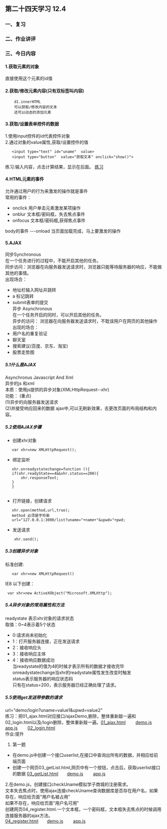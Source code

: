 ## 第二十四天学习  12.4      
### 一、复习    
### 二、作业讲评  
### 三、今日内容  
#### 1.获取元素的对象  
直接使用这个元素的id值  
#### 2.获取/修改元素内容(只有双标签叫内容)  
```
    d1.innerHTML  
    可以获取/修改内容的文本  
    还可以动态的添加元素
```   
#### 3.获取/设置表单控件的数据 
 1.使用input控件的id代表控件对象  
 2.通过对象的value属性,获取/设置控件的值      
 ```
    <input type="text" id="uname"  value>
    <input type="button"  value="获取文本" onclick="show()">    
   ```   
  练习:输入内容，点击计算结果，显示在后面。  [练习](03_ex.html)  
  #### 4.HTML元素的事件  
  允许通过用户的行为来激发的操作就是事件  
  常用的事件：  
  + onclick 用户单击元素激发某项操作  
  + onblur 文本框/密码框，失去焦点事件  
  + onfocus 文本框/密码框,获得焦点事件   
     
  body的事件 ---onload 
  当页面加载完成，马上要激发的操作  
  #### 5.AJAX  
  同步Synchronous  
  在一个任务进行的过程中，不能开启其他的任务。  
  同步访问：浏览器在向服务器发送请求时，浏览器只能等待服务器的响应，不能做其他的事情。  
  出现场合：  
  + 地址栏输入网址并跳转  
  + a 标记跳转  
  + submit表单的提交  
  异步  Asynchronous  
  在一个任务开启的同时，可以开启其他的任务。  
  异步的访问：  浏览器在向服务器发送请求时，不耽误用户在网页的其他操作  
  出现的场合：  
  + 用户名的重复验证  
  + 聊天室  
  + 搜索建议(百度、京东、淘宝)  
  + 股票走势图  
  ##### 5.1什么是AJAX  
  Asynchronus Javascript And Xml  
  异步的js 和xml  
  本质：使用js提供的异步对象(XMLHttpRequest--xhr)    
功能： (重点)    
  (1)异步的向服务器发送请求  
  (2)并接受响应回来的数据 
 ajax中,可以无刷新效果，去更改页面的布局结构和内容。  
 ##### 5.2使用AJAX步骤   
 + 创建xhr对象 
 ```
    var xhr=new XMLHttpRequest();
 ```    
 + 绑定监听  
 ```
    xhr.onreadystatechange=function (){
    if(xhr.readyState==4&&xhr.status==200){
        xhr.responseText;
    }
    }
    
```
 + 打开链接，创建请求  
 ```
    xhr.open(method,url,true);  
    method 必须是字符串  
    url="127.0.0.1:3000/list?uname="+name+"&upwd="+pwd;
```   
+ 发送请求  
```
    xhr.send();

```
 ##### 5.3创建异步对象  
标准创建: 
 ```
    var xhr=new XMLHttpRequest()    
 ```
  IE8 以下创建：  
  ```
   var xhr=new ActiveXObject("Microsoft.XMLHttp");  
  ```      
  ##### 5.4异步对象的常用属性和方法  
  readystate 表示xhr对象的请求状态  
  取值：0~4表示着5个状态  
  + 0:请求尚未初始化 
  + 1：打开服务器连接，正在发送请求  
  + 2：接收响应头  
  + 3：接收响应主体  
  + 4：接收响应数据成功  
  当readystate的值为4的时候才表示所有的数据才接收完毕    
  onreadystatechange当xhr的readystate属性发生改变时触发  
  status表示服务器的响应状态码  
  只有在status=200，表示服务器已经正确处理了请求。  
  ##### 5.5使用get发送带参数的请求  
  url="demo/login?uname=value1&upwd=value2"  
  练习：把01_ajax.html对应接口/ajaxDemo,删除，整体重新敲一遍和02_login.html以及/login删除，整体重新敲一遍。[01_ajax.html](xz/myex/01_ajax.html)&emsp;&emsp; 
  [demo.js](xz/routes/demo.js)&emsp;&emsp; [app.js](xz/app.js) &emsp;&emsp;[02_login.html](xz/myex/02_login.html)  
  作业:提升  
  1. 第一题   
  + 在demo.js中创建一个接口userlist,在接口中查询出所有的数据，并相应给前端页面  
  + 创建一个网页03_getList.html,网页中有一个按钮，点击后，获取userlist接口的数据  [03_getList.html](xz/myex/03_getList.html)&emsp;&emsp;[demo.js](xz/routes/demo.js)&emsp;&emsp; [app.js](xz/app.js) 
    
   2.在demo.js，创建接口checkUname模拟学子商城的注册需求。  
  文本失去焦点时，使用ajax连接checkUname查询数据库是否存在用户名，如果存在，响应给页面"用户名被占用"  
  如果不存在，响应给页面"用户名可用"  
  创建网页04_register.html.一个文本框，一个密码框，文本框失去焦点的时候调用连接服务器的ajax方法。  
  [04_register.html](xz/myex/04_register.html)&emsp;&emsp;[demo.js](xz/routes/demo.js)&emsp;&emsp; [app.js](xz/app.js) 
  
        
